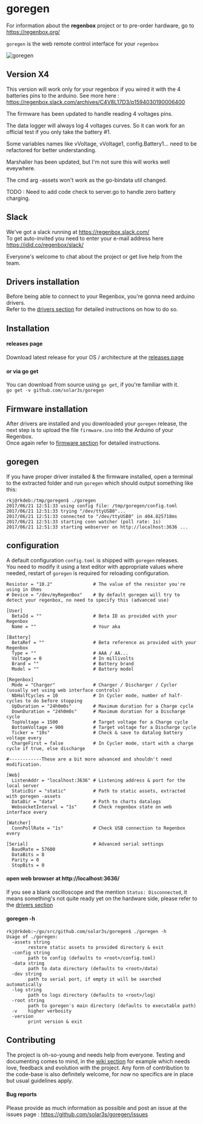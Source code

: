 goregen
=======

For information about the __regenbox__ project or to pre-order hardware, go to https://regenbox.org/

`goregen` is the web remote control interface for your `regenbox`

![goregen](https://chatmetaleux.be/multi_batteries_0.5.0.png)

Version X4
----------

This version will work only for your regenbox if you wired it with the 4 batteries pins to the arduino.
See more here : https://regenbox.slack.com/archives/C4V8L17D3/p1594030190006400

The firmware has been updated to handle reading 4 voltages pins.

The data logger will always log 4 voltages curves. So it can work for an official test if you only take the battery #1.

Some variables names like vVoltage, vVoltage1, config.Battery1... need to be refactored for better understanding.

Marshaller has been updated, but I'm not sure this will works well eveywhere.

The cmd arg -assets won't work as the go-bindata util changed.

TODO : Need to add code check to server.go to handle zero battery charging.

Slack
-----

We've got a slack running at https://regenbox.slack.com/  
To get auto-invited you need to enter your e-mail address here https://jdid.co/regenbox/slack/

Everyone's welcome to chat about the project or get live help from the team.

Drivers installation
--------------------

Before being able to connect to your Regenbox, you're gonna need arduino drivers.  
Refer to the [drivers section][3] for detailed instructions on how to do so.

Installation
------------

#### releases page

Download latest release for your OS / architecture at the [releases page][2]

#### or via go get

You can download from source using `go get`, if you're familiar with it.  
`go get -v github.com/solar3s/goregen`

Firmware installation
---------------------

After drivers are installed and you downloaded your `goregen` release, the next step 
is to upload the file `firmware.ino` into the Arduino of your Regenbox.  
Once again refer to [firmware section][4] for detailed instructions. 

goregen
-------

If you have proper driver installed & the firmware installed, open a terminal to the extracted folder 
and run `goregen` which should output something like this:

```
rkj@rkdeb:/tmp/goregen$ ./goregen
2017/06/21 12:51:33 using config file: /tmp/goregen/config.toml
2017/06/21 12:51:33 trying "/dev/ttyUSB0"...
2017/06/21 12:51:33 connected to "/dev/ttyUSB0" in 404.825718ms
2017/06/21 12:51:33 starting conn watcher (poll rate: 1s)
2017/06/21 12:51:33 starting webserver on http://localhost:3636 ...
```

configuration
-------------

A default configuration `config.toml` is shipped with `goregen` releases.  
You need to modify it using a text editor with appropriate values where needed, restart of `goregen` is required 
for reloading configuration.

```
Resistor = "10.2"               # The value of the resistor you're using in Ohms
# Device = "/dev/myRegenBox"    # By default goregen will try to detect your regenbox, no need to specify this (advanced use)

[User]
  BetaId = ""                   # Beta ID as provided with your Regenbox
  Name = ""                     # Your aka

[Battery]
  BetaRef = ""                  # Beta reference as provided with your Regenbox
  Type = ""                     # AAA / AA...
  Voltage = 0                   # In millivolts
  Brand = ""                    # Battery brand
  Model = ""                    # Battery model

[Regenbox]
  Mode = "Charger"              # Charger / Discharger / Cycler (usually set using web interface controls)
  NbHalfCycles = 10             # In Cycler mode, number of half-cycles to do before stopping 
  UpDuration = "24h0m0s"        # Maximum duration for a Charge cycle
  DownDuration = "24h0m0s"      # Maximum duration for a Discharge cycle
  TopVoltage = 1500             # Target voltage for a Charge cycle 
  BottomVoltage = 900           # Target voltage for a Discharge cycle
  Ticker = "10s"                # Check & save to datalog battery voltage every
  ChargeFirst = false           # In Cycler mode, start with a charge cycle if true, else discharge
  
#------------These are a bit more advanced and shouldn't need modification. 

[Web]
  ListenAddr = "localhost:3636" # Listening address & port for the local server
  StaticDir = "static"          # Path to static assets, extracted with goregen -assets
  DataDir = "data"              # Path to charts datalogs
  WebsocketInterval = "1s"      # Check regenbox state on web interface every

[Watcher]
  ConnPollRate = "1s"           # Check USB connection to Regenbox every

[Serial]                        # Advanced serial settings
  BaudRate = 57600
  DataBits = 8
  Parity = 0
  StopBits = 0
```

#### open web browser at http://localhost:3636/

If you see a blank oscilloscope and the mention `Status: Disconnected`, it means something's not quite ready yet on the
hardware side, please refer to the [drivers section][1]

#### goregen -h
```
rkj@rkdeb:~/go/src/github.com/solar3s/goregen$ ./goregen -h
Usage of ./goregen:
  -assets string
    	restore static assets to provided directory & exit
  -config string
    	path to config (defaults to <root>/config.toml)
  -data string
    	path to data directory (defaults to <root>/data)
  -dev string
    	path to serial port, if empty it will be searched automatically
  -log string
    	path to logs directory (defaults to <root>/log)
  -root string
    	path to goregen's main directory (defaults to executable path)
  -v	higher verbosity
  -version
    	print version & exit
```

Contributing
------------

The project is oh-so-young and needs help from everyone.
Testing and documenting comes to mind, in the [wiki section][1] for example which needs love, feedback and evolution with the project.
Any form of contribution to the code-base is also definitely welcome, for now no specifics are in place but usual guidelines apply.

#### Bug reports

Please provide as much information as possible and post an issue at the issues page : https://github.com/solar3s/goregen/issues

[1]: https://github.com/solar3s/goregen/wiki
[2]: https://github.com/solar3s/goregen/releases
[3]: https://github.com/solar3s/goregen/wiki/Driver-installation
[4]: https://github.com/solar3s/goregen/wiki/Upgrading-firmware
